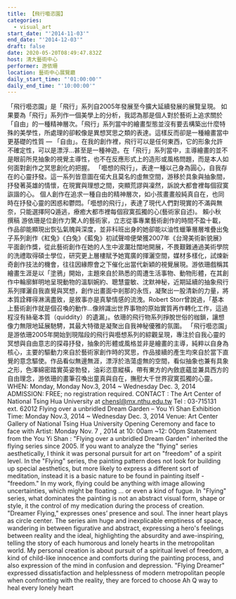 ```yaml
---
title: 【飛行囈恣園】
categories:
  - visual_art
start_date: "'2014-11-03'"
end_date: "'2014-12-03'"
draft: false
date: 2020-05-20T08:49:47.832Z
host: 清大藝術中心
performer: 游依珊
location: 藝術中心展覽廳
daily_start_time: "'01:00:00'"
daily_end_time: "'10:00:00'"
---
```


「飛行囈恣園」是「飛行」系列自2005年發展至今擴大延續發展的展覽呈現。 如果要為「飛行」系列作一個美學上的分析，我認為那是個人對於藝術上追求關於「自由」的一種精神層次。「飛行」系列當中的繪畫型態並沒有要去構築出什麼特殊的美學性，所處理的卻較像是異想冥思之類的表達。這樣反而卻是一種繪畫當中更基礎的性質 — 「自由」。在我的創作裡，飛行可以是任何東西，它的形象允許不確定性，可以是漂浮…甚至是一種神遊。在「飛行」系列當中，主導繪畫的並不是眼前所見抽象的視覺主導性，也不在反應形式上的造形或風格問題，而是本人如何面對創作之冥思創化的把握。 「囈想的飛行」，表達一種以己身為圓心，自我存在的心靈抒發。這一系列皆意圖在偌大且莫名的虛無空間，游移於具象與抽象間，抒發著英雄的情懷，在現實與理想之間，突顯荒謬與凜然，訴說大都會裡每個寂寞詼諧的心。 個人創作在追求一種自由的精神層次，如小孩畫畫般純真自在，也同時在抒發心靈的困惑和鬱悶。「囈想的飛行」，表達了現代人們對現實的不滿與無奈，只能選擇阿Q遁逃，療癒大都市裡每個寂寞孤獨的心(藝術家自述)。 賴小秋 撰稿 游依珊是位創作力驚人的藝術家，立志從事專業藝術創作的時間不盈十載，作品卻能顯現出恢弘氣魄與深度，並非科班出身的她卻能以油性蠟筆層層堆疊出兔子系列創作《紅兔》《白兔》《藍兔》初試聲啼便榮獲2007年《台灣美術新貌展》平面創作獎，從此藝術創作在她的人生中波瀾壯闊地開展，不畏艱難通過美術學院的洗禮取得碩士學位，研究更上層樓賦予她寬廣的揮灑空間，媒材多樣化，試煉新奇創作技法的機會，往往因緣際會之下催化出當代新穎的視覺展現。游依珊戲稱其繪畫生涯是以「塗鴉」開始，主題來自於熟悉的周遭生活事物、動物形體，在其創作中輪廓鮮明地呈現動物的溫馴婉約、聰慧靈敏、沈默神秘，近期延續的抽象飛行系列揮灑自我直覺與冥想，創作出畫面中剎那的永恆，凝聚出一股清新的力量，將本質詮釋得淋漓盡致，是敘事亦是真摯情感的流洩。Robert Storr曾說過，「基本上藝術創作就是個召喚的動作…像辨識出世界事物的原始實質再作轉化工作，這過程沒有絲毫本質（quiddity）的遺漏」。依珊的飛行物系列掙脫世俗的枷鎖，讓想像力無限地延展馳騁，其最大特徵是凝聚出自我神秘優雅的氛圍。 「飛行囈恣園」是游依珊2005年開始到現階段的飛行與囈想系列的綜觀呈現，專注於自我心靈的冥想與自由意志的探尋抒發，抽象的形體或風格並非是繪畫的主導，純粹以自身為核心，主要的驅動力來自於藝術家創作時的冥思，作品接續的產生均來自於當下直覺的意念驅使。作品看似無邊無涯，漂浮於浩蕩虛無的空間，看似抽象也兼有具象之形，色澤綿密踏實英姿勃發，油彩恣意縱橫，帶有東方的內斂底蘊並兼具西方的自由理念，游依珊的畫筆召喚出童真與自在，撫慰大千世界寂寞孤獨的心靈。 WHEN: Monday, Monday Nov.3, 2014 ~ Wednesday Dec. 3, 2014 ADMISSION: FREE; no registration required. CONTACT : The Art Center of National Tsing Hua University at chensl@mx.nthu.edu.tw Tel : 03-715131 ext. 62012 Flying over a unbridled Dream Garden – You Yi Shan Exhibition Time: Monday Nov.3, 2014 ~ Wednesday Dec. 3, 2014 Venue: Art Center Gallery of National Tsing Hua University Opening Ceremony and face to face with Artist: Monday Nov. 7 , 2014 at 10: 00am ~12: 00pm Statement from the You Yi Shan : "Flying over a unbridled Dream Garden" inherited the flying series since 2005. If you want to analyze the "flying" series aesthetically, I think it was personal pursuit for art on "freedom" of a spirit level. In the "Flying" series, the painting pattern does not look for building up special aesthetics, but more likely to express a different sort of meditation, instead it is a basic nature to be found in painting itself - "freedom." In my work, flying could be anything with image allowing uncertainties, which might be floating … or even a kind of fugue. In "Flying" series, what dominates the painting is not an abstract visual form, shape or style, it the control of my medication during the process of creation. "Dreamer Flying," expresses ones’ presence and soul. The inner heart plays as circle center. The series aim huge and inexplicable emptiness of space, wandering in between figurative and abstract, expressing a hero's feelings between reality and the ideal, highlighting the absurdity and awe-inspiring, telling the story of each humorous and lonely hearts in the metropolitan world. My personal creation is about pursuit of a spiritual level of freedom, a kind of child-like innocence and comforts during the painting process, and also expression of the mind in confusion and depression. "Flying Dreamer" expressed dissatisfaction and helplessness of modern metropolitan people when confronting with the reality, they are forced to choose Ah Q way to heal every lonely heart